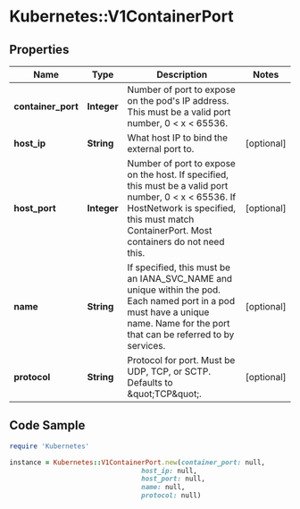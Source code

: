 # Kubernetes::V1ContainerPort

## Properties

Name | Type | Description | Notes
------------ | ------------- | ------------- | -------------
**container_port** | **Integer** | Number of port to expose on the pod&#39;s IP address. This must be a valid port number, 0 &lt; x &lt; 65536. | 
**host_ip** | **String** | What host IP to bind the external port to. | [optional] 
**host_port** | **Integer** | Number of port to expose on the host. If specified, this must be a valid port number, 0 &lt; x &lt; 65536. If HostNetwork is specified, this must match ContainerPort. Most containers do not need this. | [optional] 
**name** | **String** | If specified, this must be an IANA_SVC_NAME and unique within the pod. Each named port in a pod must have a unique name. Name for the port that can be referred to by services. | [optional] 
**protocol** | **String** | Protocol for port. Must be UDP, TCP, or SCTP. Defaults to \&quot;TCP\&quot;. | [optional] 

## Code Sample

```ruby
require 'Kubernetes'

instance = Kubernetes::V1ContainerPort.new(container_port: null,
                                 host_ip: null,
                                 host_port: null,
                                 name: null,
                                 protocol: null)
```


